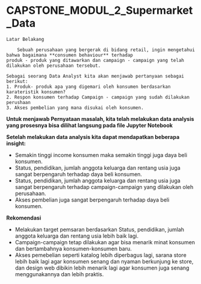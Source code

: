 # **CAPSTONE_MODUL_2_Supermarket_Data**

    Latar Belakang
    
        Sebuah perusahaan yang bergerak di bidang retail, ingin mengetahui bahwa bagaimana **consumen behaviour** terhadap
    produk - produk yang ditawarkan dan campaign - campaign yang telah dilakukan oleh perusahaan tersebut.

    Sebagai seorang Data Analyst kita akan menjawab pertanyaan sebagai berikut:
    1. Produk- produk apa yang digemari oleh konsumen berdasarkan karateristik konsumen?
    2. Respon konsumen terhadap Campaign - campaign yang sudah dilakukan perushaan
    3. Akses pembelian yang mana disukai oleh konsumen.

    
**Untuk menjawab Pernyataan masalah, kita telah melakukan data analysis yang prosesnya bisa dilihat langsung pada file Jupyter Notebook**

**Setelah melakukan data analysis kita dapat mendapatkan beberapa insight:**
 
- Semakin tinggi income konsumen maka semakin tinggi juga daya beli konsumen.
- Status, pendidikan, jumlah anggota keluarga dan rentang usia juga sangat berpengaruh terhadap daya beli konsumen.
- Status, pendidikan, jumlah anggota keluarga dan rentang usia juga sangat berpengaruh terhadap campaign-campaign
  yang dilakukan oleh perusahaan.
- Akses pembelian juga sangat berpengaruh terhadap daya beli konsumen.

**Rekomendasi**

- Melakukan target pemsaran berdasarkan Status, pendidikan, jumlah anggota keluarga dan rentang usia lebih baik lagi.
- Campaign-campaign tetap dilakukan agar bisa menarik minat konsumen dan bertambahnya konsumen-konsumen baru.
- Akses pemebelian seperti katalog lebih diperbagus lagi, sarana store lebih baik lagi agar konsumen senang dan nyaman
  berkunjung ke store, dan design web dibikin lebih menarik lagi agar konsumen juga senang menggunakannya dan lebih praktis.
